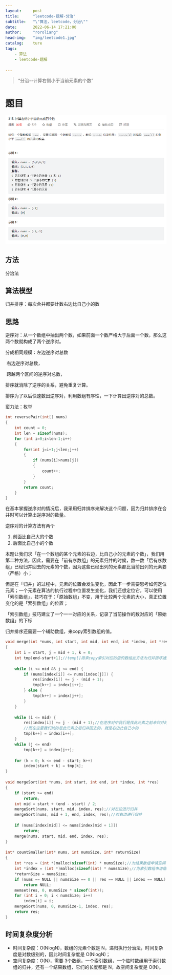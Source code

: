 ```yaml
---
layout:		post
title:		"leetcode-题解-分治"
subtitle:	"\"算法，leetcode，分治\""
date:		2022-06-14 17:21:00
author:		"roroliang"
head-img:	"img/leetcode1.jpg"
catalog:	ture
tags:
    - 算法
    - leetcode-题解
    
---
```




> “分治--计算右侧小于当前元素的个数”









# 题目

![leetcode01](/img/leetcode/leetcode01.png)

## 方法

分治法

## 算法模型

归并排序：每次合并都要计数右边比自己小的数

## 思路

逆序对：从一个数组中抽出两个数，如果前面一个数严格大于后面一个数，那么这两个数就构成了两个逆序对。

分成相同规模：左边逆序对总数

​						   右边逆序对总数，

​							跨越两个区间的逆序对总数，

排序就消除了逆序的关系，避免重复计算。

排序为了以后快速数出逆序对，利用数组有序性，一下计算出逆序对的总数。

蛮力法：枚举

```c
int reversePair(int[] nums)
{
	int count = 0;
	int len = sizeof(nums);
    for (int i=0;i<len-1;i++)
    {
        for(int j=i+1;j<len;j++)
        {
            if (nums[i]>nums[j])
            {
                count++;
            }
        }
        return count;
    }
}
```

在基本掌握逆序对的情况后，我采用归并排序来解决这个问题，因为归并排序在合并时可以计算出逆序对的数量。

逆序对的计算方法有两个

1. 前面比自己大的个数
2. 后面比自己小的个数

本题让我们求「在一个数组的某个元素的右边，比自己小的元素的个数」，我们用第二种方法，因此，需要在「前有序数组」的元素归并的时候，数一数「后有序数组」已经归并回去的元素的个数，因为这些已经出列的元素都比当前出列的元素要（严格）小；

但是在「归并」的过程中，元素的位置会发生变化，因此下一步需要思考如何定位元素；一个元素在算法的执行过程中位置发生变化，我们还想定位它，可以使用「索引数组」，技巧在于：「原始数组」不变，用于比较两个元素的大小，真正位置变化的是「索引数组」的位置；

「索引数组」技巧建立了一个一一对应的关系，记录了当前操作的数对应的「原始数组」的下标

归并排序还需要一个辅助数组，来copy索引数组的值。

```c
void merge(int *nums, int start, int mid, int end, int *index, int *res)
{
    int i = start, j = mid + 1, k = 0;
    int tmp[end-start+1];//temp[]用来copy索引对应的值的数组此方法为归并排序通用

    while (i <= mid && j <= end) {
        if (nums[index[i]] <= nums[index[j]]) {
            res[index[i]] += j - (mid + 1);
            tmp[k++] = index[i++];
        } else {
            tmp[k++] = index[j++];
        }
    }

    while (i <= mid) {
        res[index[i]] += j - (mid + 1);//在逆序对中我们是找此元素之前未归并的元素个数
        //而在这里我们找的是此元素之后归并回去的，就是右边比自己小的
        tmp[k++] = index[i++];
    }
    while (j <= end)
        tmp[k++] = index[j++];

    for (k = 0; k <= end - start; k++)
        index[start + k] = tmp[k];
}

void mergeSort(int *nums, int start, int end, int *index, int *res)
{
    if (start >= end)
        return;
    int mid = start + (end - start) / 2;
    mergeSort(nums, start, mid, index, res);//对左边进行归并
    mergeSort(nums, mid + 1, end, index, res);//对右边进行归并

    if (nums[index[mid]] <= nums[index[mid + 1]])
        return;
    merge(nums, start, mid, end, index, res);
}

int* countSmaller(int* nums, int numsSize, int* returnSize)
{
    int *res = (int *)malloc(sizeof(int) * numsSize);//为结果数组申请空间
    int *index = (int *)malloc(sizeof(int) * numsSize);//为索引数组申请临时空间
    *returnSize = numsSize;
    if (nums == NULL || numsSize == 0 || res == NULL || index == NULL)
        return NULL;
    memset(res, 0, numsSize * sizeof(int));
    for (int i = 0; i < numsSize; i++)
        index[i] = i;
    mergeSort(nums, 0, numsSize-1, index, res);
    return res;
}
```

## 时间复杂度分析

- 时间复杂度：O(Nlog⁡N)，数组的元素个数是 N，递归执行分治法，时间复杂度是对数级别的，因此时间复杂度是 O(Nlog⁡N)；
- 空间复杂度：O(N)，需要 3个数组，一个索引数组，一个临时数组用于索引数组的归并，还有一个结果数组，它们的长度都是 N，故空间复杂度是 O(N)。

